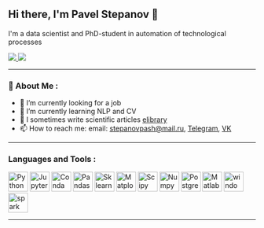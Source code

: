 ## Hi there, I'm Pavel Stepanov 👋
I'm a data scientist and PhD-student in automation of technological processes
<div id="badges">
  <a href="https://t.me/TheHITSs">
    <img src="https://img.shields.io/badge/Telegram-%2326A5E4?style=social&logo=telegram&link=https%3A%2F%2Ft.me%2FTheHITSs"/>
  </a>
  <a href="https://vk.com/thehits">
    <img src="https://img.shields.io/badge/VK-%230077FF?style=social&logo=vk&link=https%3A%2F%2Fvk.com%2Fthehits"/>
  </a>
</div>

<img src="https://komarev.com/ghpvc/?username=PawelStepanov&style=flat-square&color=blue" alt=""/>

---

### 🙍 About Me :

- 🔭 I’m currently looking for a job
- 🌱 I’m currently learning NLP and CV
- 📜 I sometimes write scientific articles [elibrary](https://elibrary.ru/author_items.asp?authorid=1195614)
- 📫 How to reach me: email: stepanovpash@mail.ru, [Telegram](https://t.me/TheHITSs), [VK](https://vk.com/thehits)

---

### Languages and Tools :

<div>
  <img src="https://cdn.jsdelivr.net/gh/devicons/devicon@latest/icons/python/python-original-wordmark.svg" title="Python" **alt="Git" width="40" height="40"/>
  <img src="https://cdn.jsdelivr.net/gh/devicons/devicon@latest/icons/jupyter/jupyter-original-wordmark.svg" title="Jupyter" **alt="Git" width="40" height="40"/>
  <img src="https://cdn.jsdelivr.net/gh/devicons/devicon@latest/icons/anaconda/anaconda-original-wordmark.svg" title="Conda" **alt="Git" width="40" height="40"/>
  <img src="https://cdn.jsdelivr.net/gh/devicons/devicon@latest/icons/pandas/pandas-original-wordmark.svg" title="Pandas" **alt="Git" width="40" height="40"/>
  <img src="https://cdn.jsdelivr.net/gh/devicons/devicon@latest/icons/scikitlearn/scikitlearn-original.svg" title="Sklearn" **alt="Git" width="40" height="40"/>
  <img src="https://cdn.jsdelivr.net/gh/devicons/devicon@latest/icons/matplotlib/matplotlib-original-wordmark.svg" title="Matplot" **alt="Git" width="40" height="40"/>
  <img src="https://github.com/simple-icons/simple-icons/blob/develop/icons/scipy.svg" title="Scipy" **alt="Git" width="40" height="40"/>
  <img src="https://cdn.jsdelivr.net/gh/devicons/devicon@latest/icons/numpy/numpy-original-wordmark.svg" title="Numpy" **alt="Git" width="40" height="40"/>
  <img src="https://cdn.jsdelivr.net/gh/devicons/devicon@latest/icons/postgresql/postgresql-original-wordmark.svg" title="Postgres" **alt="Git" width="40" height="40"/>
  <img src="https://cdn.jsdelivr.net/gh/devicons/devicon@latest/icons/matlab/matlab-original.svg" title="Matlab" **alt="Git" width="40" height="40"/>
  <img src="https://cdn.jsdelivr.net/gh/devicons/devicon@latest/icons/windows11/windows11-original-wordmark.svg" title="windows" **alt="Git" width="40" height="40"/>
  <img src="https://cdn.jsdelivr.net/gh/devicons/devicon@latest/icons/apachespark/apachespark-original-wordmark.svg" title="spark" **alt="Git" width="40" height="40"/>
</div>

---

<div id="stat" align="center">
    <img src="https://github-profile-summary-cards.vercel.app/api/cards/profile-details?username=PawelStepanov&theme=github_dark" alt=""/>
    <img src="https://github-profile-summary-cards.vercel.app/api/cards/most-commit-language?username=PawelStepanov&theme=github_dark" alt=""/>
     <img src="https://github-profile-summary-cards.vercel.app/api/cards/stats?username=PawelStepanov&theme=github_dark" alt=""/>
</div>

<!--
**PawelStepanov/PawelStepanov** is a ✨ _special_ ✨ repository because its `README.md` (this file) appears on your GitHub profile.

Here are some ideas to get you started:

- 👯 I’m looking to collaborate on ...
- 🤔 I’m looking for help with ...
- 💬 Ask me about ...
- 😄 Pronouns: ...
- ⚡ Fun fact: ...
-->
